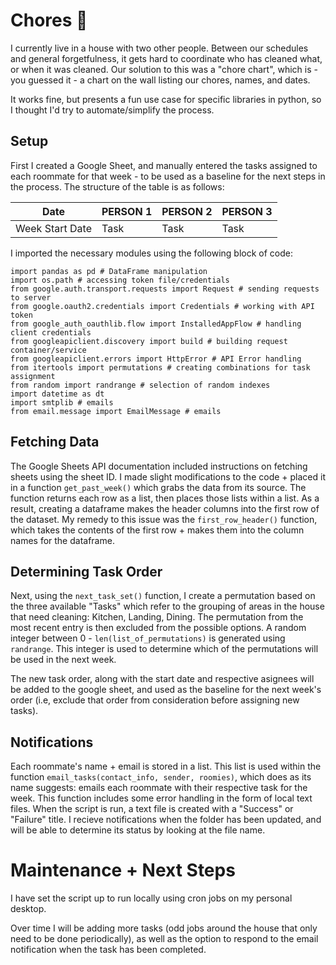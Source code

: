# Chores 🧹
I currently live in a house with two other people. Between our schedules and general forgetfulness, it gets hard to coordinate who has cleaned what, or when it was cleaned. Our solution to this was a "chore chart", which is - you guessed it - a chart on the wall listing our chores, names, and dates. 

It works fine, but presents a fun use case for specific libraries in python, so I thought I'd try to automate/simplify the process. 

## Setup 
First I created a Google Sheet, and manually entered the tasks assigned to each roommate for that week - to be used as a baseline for the next steps in the process. The structure of the table is as follows: 

| Date          | PERSON 1      | PERSON 2      | PERSON 3      |
| ------------- | ------------- |------------- |------------- |
| Week Start Date | Task         |Task         |Task         |


I imported the necessary modules using the following block of code: 
```
import pandas as pd # DataFrame manipulation
import os.path # accessing token file/credentials 
from google.auth.transport.requests import Request # sending requests to server
from google.oauth2.credentials import Credentials # working with API token
from google_auth_oauthlib.flow import InstalledAppFlow # handling client credentials
from googleapiclient.discovery import build # building request container/service
from googleapiclient.errors import HttpError # API Error handling
from itertools import permutations # creating combinations for task assignment 
from random import randrange # selection of random indexes 
import datetime as dt
import smtplib # emails 
from email.message import EmailMessage # emails
```

## Fetching Data
The Google Sheets API documentation included instructions on fetching sheets using the sheet ID. I made slight modifications to the code + placed it in a function `get_past_week()` which grabs the data from its source. The function returns each row as a list, then places those lists within a list. As a result, creating a dataframe makes the header columns into the first row of the dataset. My remedy to this issue was the `first_row_header()` function, which takes the contents of the first row + makes them into the column names for the dataframe. 


## Determining Task Order
Next, using the `next_task_set()` function, I create a permutation based on the three available "Tasks" which refer to the grouping of areas in the house that need cleaning: Kitchen, Landing, Dining. The permutation from the most recent entry is then excluded from the possible options. A random integer between 0 - `len(list_of_permutations)` is generated using `randrange`. This integer is used to determine which of the permutations will be used in the next week. 

The new task order, along with the start date and respective asignees will be added to the google sheet, and used as the baseline for the next week's order (i.e, exclude that order from consideration before assigning new tasks).

## Notifications 
Each roommate's name + email is stored in a list. This list is used within the function `email_tasks(contact_info, sender, roomies)`, which does as its name suggests: emails each roommate with their respective task for the week. This function includes some error handling in the form of local text files. When the script is run, a text file is created with a "Success" or "Failure" title. I recieve notifications when the folder has been updated, and will be able to determine its status by looking at the file name. 

# Maintenance + Next Steps 
I have set the script up to run locally using cron jobs on my personal desktop. 

Over time I will be adding more tasks (odd jobs around the house that only need to be done periodically), as well as the option to respond to the email notification when the task has been completed. 
